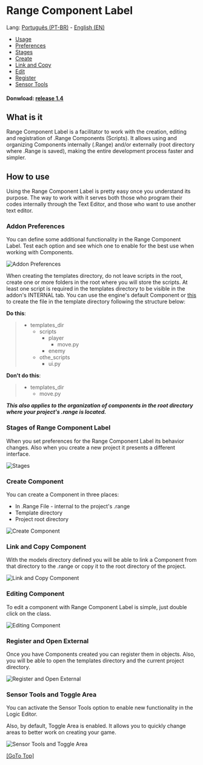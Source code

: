 # Range Component Label

Lang: [Português (PT-BR)](./README_PT.md) - [English (EN)](./README.md)

- [Usage](#how-to-use)
- [Preferences](#addon-preferences)
- [Stages](#stages-of-range-component-label)
- [Create](#create-component)
- [Link and Copy](#link-and-copy-component)
- [Edit](#editing-component)
- [Register](#register-and-open-external)
- [Sensor Tools](#sensor-tools-and-toggle-area)

#### Donwload: [release 1.4](https://github.com/misael-s/Range_Component_Label/releases/tag/v1.4.0)

## **What is it**

Range Component Label is a facilitator to work with the creation, editing and registration of .Range Components (Scripts). It allows using and organizing Components internally (.Range) and/or externally (root directory where .Range is saved), making the entire development process faster and simpler.

## How to use

Using the Range Component Label is pretty easy once you understand its purpose. The way to work with it serves both those who program their codes internally through the Text Editor, and those who want to use another text editor.

### Addon Preferences

You can define some additional functionality in the Range Component Label. Test each option and see which one to enable for the best use when working with Components.

![Addon Preferences](./readme-files/preferences/preferences.png)

When creating the templates directory, do not leave scripts in the root, create one or more folders in the root where you will store the scripts. At least one script is required in the templates directory to be visible in the addon's INTERNAL tab. You can use the engine's default Component or [this](https://rangeengine.tech/api/14/html/api/bge.types.KX_PythonComponent.html#KX_PythonComponent) to create the file in the template directory following the structure below:

**Do this**:
> - templates_dir
>   - scripts
>     - player
>       - move.py
>     - enemy
>   - othe_scripts
>     - ui.py

**Don't do this**:
> - templates_dir
>   - move.py

_**This also applies to the organization of components in the root directory where your project's .range is located.**_

### Stages of Range Component Label

When you set preferences for the Range Component Label its behavior changes. Also when you create a new project it presents a different interface.

![Stages](./readme-files/stages_range_component/stages_range_component_label.png)

### Create Component

You can create a Component in three places:
- In .Range File - internal to the project's .range
- Template directory
- Project root directory

![Create Component](./readme-files/create_component/create_component.png)


### Link and Copy Component

With the models directory defined you will be able to link a Component from that directory to the .range or copy it to the root directory of the project.

![Link and Copy Component](./readme-files/link_and_copy_component/link_and_copy_component.png)

### Editing Component

To edit a component with Range Component Label is simple, just double click on the class.

![Editing Component](./readme-files/editing_component/editing_component.png)

### Register and Open External

Once you have Components created you can register them in objects. Also, you will be able to open the templates directory and the current project directory.

![Register and Open External](./readme-files/register_and_open_external/register_and_open_external.png)

### Sensor Tools and Toggle Area

You can activate the Sensor Tools option to enable new functionality in the Logic Editor.

Also, by default, Toggle Area is enabled. It allows you to quickly change areas to better work on creating your game.

![Sensor Tools and Toggle Area](./readme-files/sensor_tools_and_toggle_area/sensor_tools_and_toggle_area.png)

[[GoTo Top]](#range-component-label)
